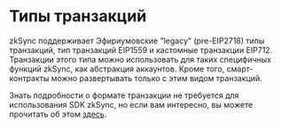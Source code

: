 # Типы транзакций

zkSync поддерживает Эфириумовские "legacy" (pre-EIP2718) типы транзакций, тип транзакций EIP1559 и кастомные транзакции EIP712. Транзакции этого типа можно использовать для таких специфичных функций zkSync, как абстракция аккаунтов. Кроме того, смарт-контракты можно развертывать только с этим видом транзакций.

Знать подробности о формате транзакции не требуется для использования SDK zkSync, но если вам интересно, вы можете прочитать об этом [здесь](https://v2-docs.zksync.io/api/api.html#eip712).
